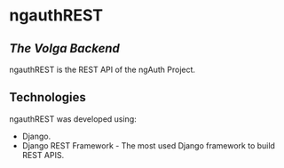 # ngauthREST
## _The Volga Backend_
ngauthREST is the REST API of the ngAuth Project.
## Technologies
ngauthREST was developed using:
- Django.
- Django REST Framework - The most used Django framework to build REST APIS.
